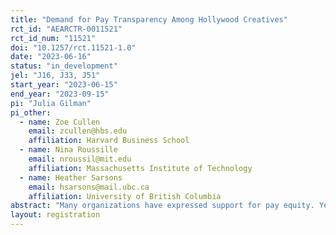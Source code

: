 ```yaml
---
title: "Demand for Pay Transparency Among Hollywood Creatives"
rct_id: "AEARCTR-0011521"
rct_id_num: "11521"
doi: "10.1257/rct.11521-1.0"
date: "2023-06-16"
status: "in_development"
jel: "J16, J33, J51"
start_year: "2023-06-15"
end_year: "2023-09-15"
pi: "Julia Gilman"
pi_other:
  - name: Zoe Cullen
    email: zcullen@hbs.edu
    affiliation: Harvard Business School
  - name: Nina Roussille
    email: nroussil@mit.edu
    affiliation: Massachusetts Institute of Technology
  - name: Heather Sarsons
    email: hsarsons@mail.ubc.ca
    affiliation: University of British Columbia
abstract: "Many organizations have expressed support for pay equity. Yet, few organizations have internally analyzed pay differences and even fewer have shared pay information with their employees. Even employee-lead organizations who have collected these data for several decades have faced barriers in making them accessible to their members. One explanation for the mismatch between publicly expressed sentiment and private action is a conflict between the privately held opinions of the minority in decision making positions and the majority of employees. We test this hypothesis in an industry that made the headlines for its unequal pay practices: Hollywood. Specifically, we survey the members of the Hollywood Guilds, employee-lead organizations with a publicly stated goal of achieving pay equity. 98% of screenwriters recently voted in favor of a contract stating a goal to "enact measures to combat discrimination and harassment and to promote pay equity" (WGA, 2023). We use a survey experiment to elicit demand for the collection and release of pay data. We ask guild members about their actual pay, and their beliefs about where their own pay falls relative to others' pay. We then describe the type of pay reports we could produce and ask them to state their support or opposition for making such reports publicly available. "
layout: registration
---
```


